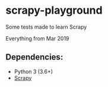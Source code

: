 # scrapy-playground
Some tests made to learn Scrapy

Everything from Mar 2019

## Dependencies:

- Python 3    (3.6+)
- [Scrapy](https://pypi.org/project/Scrapy/)
